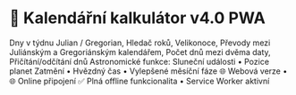 
# 📅 Kalendářní kalkulátor v4.0 PWA
Dny v týdnu Julian / Gregorian, 
Hledač roků, 
Velikonoce,
Převody mezi Juliánským a Gregoriánským kalendářem, 
Počet dnů mezi dvěma daty, Přičítání/odčítání dnů 
Astronomické funkce: Sluneční události • Pozice planet
Zatmění • Hvězdný čas • Vylepšené měsíční fáze
🌐 Webová verze • 🌐 Online připojení
✅ Plná offline funkcionalita • Service Worker aktivní
